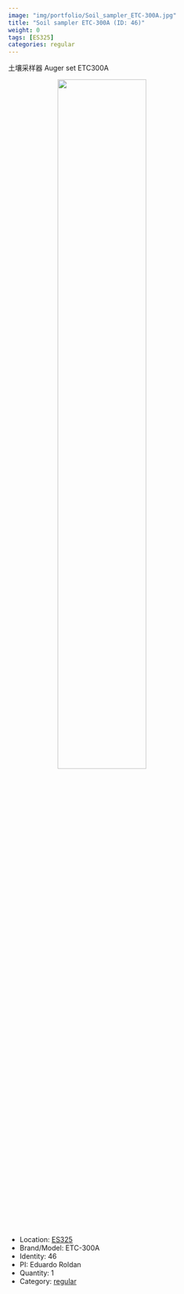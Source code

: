 ```yaml
---
image: "img/portfolio/Soil_sampler_ETC-300A.jpg"
title: "Soil sampler ETC-300A (ID: 46)"
weight: 0
tags: [ES325]
categories: regular
---
```


土壤采样器 Auger set ETC300A

<!--more-->

<img src="../../img/portfolio/Soil_sampler_ETC-300A.jpg" width="60%" style="display: block; margin: auto;">

- Location: [ES325](../../tags/es325)
- Brand/Model: ETC-300A
- Identity: 46
- PI: Eduardo Roldan
- Quantity: 1
- Category: [regular](../../categories/regular)






